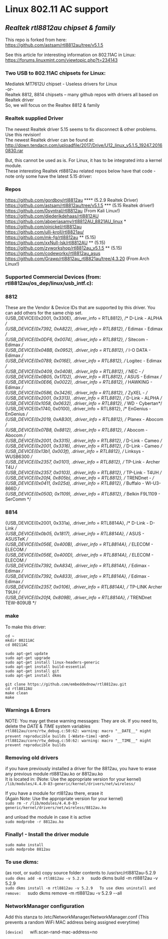 # Linux 802.11 AC support
## *Realtek rtl8812au chipset & family*
 
This repo is forked from here:  
https://github.com/astsam/rtl8812au/tree/v5.1.5

See this article for interesting information on 802.11AC in Linux:  
https://forums.linuxmint.com/viewtopic.php?t=234143


### Two USB to 802.11AC chipsets for Linux:
Mediatek MT7612U chipset  - Useless drivers for Linux  
-or-  
Realtek 8812, 8814 chipsets – many github repos with drivers all based on Realtek driver  
So, we will focus on the Realtex 8812 & family  

### Realtek supplied Driver
The newest Realtek driver 5.15 seems to fix disconnect & other problems.  Use this revision!  
The newest Realtek driver can be found at:  
http://down.tendacn.com/uploadfile/2017/Drive/U12_linux_v5.1.5_19247.20160830.rar

But, this cannot be used as is.  For Linux, it has to be integrated into a kernel module.  
These interesting Realtek rtl8812au related repos below have that code - note only some have the latest 5.15 driver:  

### Repos
https://github.com/gordboy/rtl8812au  **** (5.2.9 Realtek Driver)  
https://github.com/astsam/rtl8812au/tree/v5.1.5 *** (5.15 Realtek driver!)  
https://github.com/0syntral/rtl8812au (From Kali Linux!)  
https://github.com/diederikdehaas/rtl8812AU  
https://github.com/abperiasamy/rtl8812AU_8821AU_linux *  
https://github.com/ojnickel/rtl8812au  
https://github.com/ulli-kroll/rtl8821au/  
https://github.com/mk-fg/rtl8812au ** (5.15)  
https://github.com/xxNull-lsk/rtl8812AU ** (5.15)  
https://github.com/zyworkshop/rtl8812au_v5.1.5 ** (5.15)  
https://github.com/codeworkx/rtl8812au_asus  
https://github.com/Grawp/rtl8812au_rtl8821au/tree/4.3.20 (From Arch Linux!)  

### Supported Commercial Devices (from: rtl8812au/os_dep/linux/usb_intf.c):  
### 8812
These are the Vendor & Device IDs that are supported by this driver.  You can add others for the same chip set.  
   {USB_DEVICE(0x2001, 0x330E), .driver_info = RTL8812}, /* D-Link - ALPHA */  
   {USB_DEVICE(0x7392, 0xA822), .driver_info = RTL8812}, /* Edimax - Edimax */  
   {USB_DEVICE(0x0DF6, 0x0074), .driver_info = RTL8812}, /* Sitecom - Edimax */  
   {USB_DEVICE(0x04BB, 0x0952), .driver_info = RTL8812}, /* I-O DATA - Edimax */  
   {USB_DEVICE(0x0789, 0x016E), .driver_info = RTL8812}, /* Logitec - Edimax */  
   {USB_DEVICE(0x0409, 0x0408), .driver_info = RTL8812}, /* NEC - */  
   {USB_DEVICE(0x0B05, 0x17D2), .driver_info = RTL8812}, /* ASUS - Edimax */  
   {USB_DEVICE(0x0E66, 0x0022), .driver_info = RTL8812}, /* HAWKING - Edimax */  
   {USB_DEVICE(0x0586, 0x3426), .driver_info = RTL8812}, /* ZyXEL - */  
   {USB_DEVICE(0x2001, 0x3313), .driver_info = RTL8812}, /* D-Link - ALPHA */  
   {USB_DEVICE(0x1058, 0x0632), .driver_info = RTL8812}, /* WD - Cybertan*/  
   {USB_DEVICE(0x1740, 0x0100), .driver_info = RTL8812}, /* EnGenius - EnGenius */  
   {USB_DEVICE(0x2019, 0xAB30), .driver_info = RTL8812}, /* Planex - Abocom */  
   {USB_DEVICE(0x07B8, 0x8812), .driver_info = RTL8812}, /* Abocom - Abocom */  
   {USB_DEVICE(0x2001, 0x3315), .driver_info = RTL8812}, /* D-Link - Cameo */  
   {USB_DEVICE(0x2001, 0x3316), .driver_info = RTL8812}, /* D-Link - Cameo */  
   {USB_DEVICE(0x13b1, 0x003f), .driver_info = RTL8812}, /* Linksys - WUSB6300 */  
   {USB_DEVICE(0x2357, 0x0101), .driver_info = RTL8812}, /* TP-Link - Archer T4U */  
   {USB_DEVICE(0x2357, 0x0103), .driver_info = RTL8812}, /* TP-Link - T4UH */  
   {USB_DEVICE(0x20f4, 0x805b), .driver_info = RTL8812}, /* TRENDnet - */  
   {USB_DEVICE(0x0411, 0x025d), .driver_info = RTL8812}, /* Buffalo - WI-U3-866D */  
   {USB_DEVICE(0x050D, 0x1109), .driver_info = RTL8812}, /* Belkin F9L1109 - SerComm */  
### 8814
   {USB_DEVICE(0x2001, 0x331a), .driver_info = RTL8814A}, /* D-Link - D-Link */  
   {USB_DEVICE(0x0b05, 0x1817), .driver_info = RTL8814A}, /* ASUS - ASUSTeK */  
   {USB_DEVICE(0x056E, 0x400B), .driver_info = RTL8814A}, /* ELECOM - ELECOM */  
   {USB_DEVICE(0x056E, 0x400D), .driver_info = RTL8814A}, /* ELECOM - ELECOM */  
   {USB_DEVICE(0x7392, 0xA834), .driver_info = RTL8814A}, /* Edimax - Edimax */  
   {USB_DEVICE(0x7392, 0xA833), .driver_info = RTL8814A}, /* Edimax - Edimax */  
   {USB_DEVICE(0x2357, 0x0106), .driver_info = RTL8814A}, /* TP-LINK Archer T9UH */  
   {USB_DEVICE(0x20f4, 0x809B), .driver_info = RTL8814A}, /* TRENDnet TEW-809UB */  

### make
To make this driver:  
```
cd ~  
mkdir 80211AC  
cd 80211AC  
```
```
sudo apt-get update  
sudo apt-get upgrade  
sudo apt-get install linux-headers-generic  
sudo apt-get install build-essential  
sudo apt-get install git  
sudo apt-get install dkms  
```
```
git clone https://github.com/embeddednow/rtl8812au.git  
cd rtl8812AU  
make clean  
make  
```
### Warnings & Errors
NOTE: You may get these warning messages:  They are ok.  If you need to, delete the _DATE_ & _TIME_ system variables  
`rtl8812au/core/rtw_debug.c:50:62: warning: macro "__DATE__" might prevent reproducible builds [-Wdate-time]`
-and-  
`rtl8812au/core/rtw_debug.c:50:62: warning: macro "__TIME__" might prevent reproducible builds`

### Removing old drivers
if you have previously installed a driver for the 8812au, you have to erase any previous module rtl8812au.ko or 8812au.ko  
It is located in: (Note: Use the appropriate version for your kernel)  
`/lib/modules/4.4.0-83-generic/kernel/drivers/net/wireless/`

If you have a module for rtl812au there, erase it  
(Again Note: Use the appropriate version for your kernel)  
`sudo rm -r /lib/modules/4.4.0-83-generic/kernel/drivers/net/wireless/8812au.ko`

and unload the module in case it is active  
`sudo modprobe -r 8812au.ko`

### Finally! - Install the driver module  
`sudo make install`  
`sudo modprobe 8812au`  

### To use dkms:  
(as root, or sudo) copy source folder contents to /usr/src/rtl8812au-5.2.9  
`sudo dkms add -m rtl8812au -v 5.2.9  
`sudo dkms build -m rtl8812au -v 5.2.9  
`sudo dkms install -m rtl8812au -v 5.2.9  
To use dkms uninstall and remove:  
`sudo dkms remove -m rtl8812au -v 5.2.9 --all  

### NetworkManager configuration  
Add this stanza to /etc/NetworkManager/NetworkManager.conf  (This prevents a random WiFi MAC address being assigned everytime)
  
`[device]  
`wifi.scan-rand-mac-address=no  
